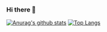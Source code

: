 ### Hi there 👋
[![Anurag's github stats](https://github-readme-stats.vercel.app/api?username=alvian21&show_icons=true&theme=radical)](https://github.com/alvian21/alvian21)
[![Top Langs](https://github-readme-stats.vercel.app/api/top-langs/?username=alvian21&show_icons=true&theme=radical&layout=compact)](https://github.com/alvian21/alvian21)

<!--
**alvian21/alvian21** is a ✨ _special_ ✨ repository because its `README.md` (this file) appears on your GitHub profile.

Here are some ideas to get you started:

- 🔭 I’m currently working on ...
- 🌱 I’m currently learning ...
- 👯 I’m looking to collaborate on ...
- 🤔 I’m looking for help with ...
- 💬 Ask me about ...
- 📫 How to reach me: ...
- 😄 Pronouns: ...
- ⚡ Fun fact: ...
-->
